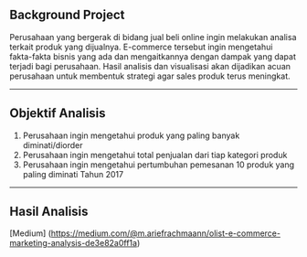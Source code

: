 ## Background Project

Perusahaan yang bergerak di bidang jual beli online ingin melakukan analisa terkait produk yang dijualnya. E-commerce tersebut ingin mengetahui fakta-fakta bisnis yang ada dan mengaitkannya dengan dampak yang dapat terjadi bagi perusahaan. Hasil analisis dan visualisasi akan dijadikan acuan perusahaan untuk membentuk strategi agar sales produk terus meningkat. 

---

## Objektif Analisis

1.	Perusahaan ingin mengetahui produk yang paling banyak diminati/diorder
2.	Perusahaan ingin mengetahui total penjualan dari tiap kategori produk
3.  Perusahaan ingin mengetahui pertumbuhan pemesanan 10 produk yang paling diminati Tahun 2017

---

## Hasil Analisis
[Medium] (https://medium.com/@m.ariefrachmaann/olist-e-commerce-marketing-analysis-de3e82a0ff1a)
